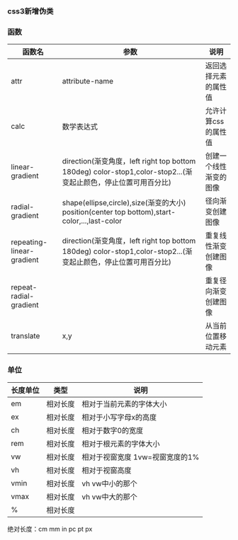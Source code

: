 ### css3新增伪类
### 函数
函数名|参数|说明
-|-|-
attr|attribute-name|返回选择元素的属性值
calc|数学表达式|允许计算css的属性值
linear-gradient|direction(渐变角度，left right top bottom 180deg) color-stop1,color-stop2...(渐变起止颜色，停止位置可用百分比)|创建一个线性渐变的图像
radial-gradient|shape(ellipse,circle),size(渐变的大小) position(center top bottom),start-color,...,last-color |径向渐变创建图像
repeating-linear-gradient|direction(渐变角度，left right top bottom 180deg) color-stop1,color-stop2...(渐变起止颜色，停止位置可用百分比)|重复线性渐变创建图像
repeat-radial-gradient||重复径向渐变创建图像
translate|x,y|从当前位置移动元素
### 单位
长度单位|类型|说明
-|-|-
em|相对长度|相对于当前元素的字体大小
ex|相对长度|相对于小写字母x的高度
ch|相对长度|相对于数字0的宽度
rem|相对长度|相对于根元素的字体大小
vw|相对长度|相对于视窗宽度 1vw=视窗宽度的1%
vh|相对长度|相对于视窗高度
vmin|相对长度|vh vw中小的那个
vmax|相对长度|vh vw中大的那个
%|相对长度|

绝对长度：cm mm in pc pt px

